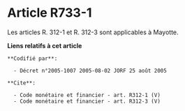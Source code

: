 # Article R733-1

Les articles R. 312-1 et R. 312-3 sont applicables à Mayotte.

**Liens relatifs à cet article**

	**Codifié par**:

	  - Décret n°2005-1007 2005-08-02 JORF 25 août 2005

	**Cite**:

	  - Code monétaire et financier - art. R312-1 (V)
	  - Code monétaire et financier - art. R312-3 (V)
